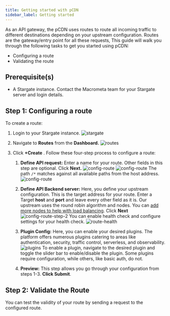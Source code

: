 ```yaml
---
title: Getting started with pCDN
sidebar_label: Getting started
---
```


As an API gateway, the pCDN uses routes to route all incoming traffic to different destinations depending on your upstream configuration. Routes are the gateway/entry point for all these requests, This guide will walk you through the following tasks to get you started using pCDN:

- Configuring a route
- Validating the route

## Prerequisite(s)

- A Stargate instance. Contact the Macrometa team for your Stargate server and login details. 

## Step 1: Configuring a route

To create a route:

1. Login to your Stargate instance.
![stargate](/img/pcdn/login-stargate.jpg)

2. Navigate to **Routes** from the **Dashboard.**
![routes](/img/pcdn/dashboard-routes.png)
1. Click **+Create** . Follow these four-step process to configure a route:

    1. **Define API request:**  Enter a name for your route. Other fields in this step are optional. Click **Next.**
    ![config-route](/img/pcdn/config-route-1.png)
    ![config-route](/img/pcdn/config-route-2.png)
    The path `/*` matches against all available paths from the host address.
    ![config-route](/img/pcdn/config-route-3.png)
    1. **Define API Backend server:** Here, you define your upstream configuration. This is the target address for your route. Enter a Target **host** and **port** and leave every other field as it is. 
    Our upstream uses the round robin algorithm and nodes. You can [add more nodes to help with load balancing](./01-set-up-load-bal.md). Click **Next**
    ![config-route-step-2](/img/pcdn/route-2.png)
     You can enable health check and configure settings for your health check.
    ![route-health](/img/pcdn/route-2-health.png)

    1. **Plugin Config:** Here, you can enable your desired plugins. The platform offers numerous plugins catering to areas like authentication, security, traffic control, serverless, and observability. 
    ![plugins](/img/pcdn/plugins-enable.png)
    To enable a plugin, navigate to the desired plugin and toggle the slider bar to enable/disable the plugin. Some plugins require configuration, while others, like basic auth, do not. 
    1. **Preview:** This step allows you go through your configuration from steps 1-3.  **Click Submit**.

## Step 2: Validate the Route  
 
You can test the validity of your route by sending a request to the configured route. 

